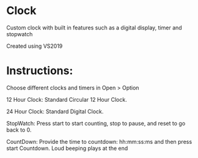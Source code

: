 # Clock
Custom clock with built in features such as a digital display, timer and stopwatch

Created using VS2019

# Instructions:

Choose different clocks and timers in Open > Option

12 Hour Clock: Standard Circular 12 Hour Clock.

24 Hour Clock: Standard Digital Clock.

StopWatch: Press start to start counting, stop to pause, and reset to go back to 0.

CountDown: Provide the time to countdown: hh:mm:ss:ms and then press start Countdown. Loud beeping plays at the end
